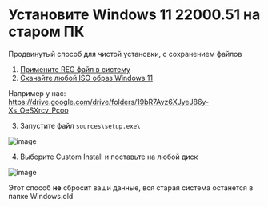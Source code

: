 # Установите Windows 11 22000.51 на старом ПК
Продвинутый способ для чистой установки, с сохранением файлов
 
1) [Примените REG файл в систему](http://windows11.now.sh/bypass.reg)
2) [Скачайте любой ISO образ Windows 11](https://yandex.ru/search/?text=22000%2051%20210617%202050%20co%20release%20&lr=213)

Например у нас: https://drive.google.com/drive/folders/19bR7Ayz6XJyeJ86y-Xs_OeSXrcv_Pcoo

3) Запустите файл `sources\setup.exe\`

![image](https://user-images.githubusercontent.com/86190960/123780800-3f386f80-d8dc-11eb-9a8b-85d2dd089c2c.png)

4) Выберите Custom Install и поставьте на любой диск

![image](https://user-images.githubusercontent.com/86190960/123780979-65f6a600-d8dc-11eb-939c-6d7c5e7a6c9e.png)

Этот способ **не** сбросит ваши данные, вся старая система останется в папке Windows.old
